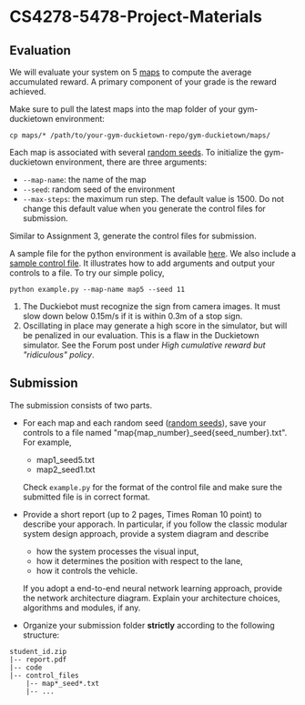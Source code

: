 # CS4278-5478-Project-Materials


## Evaluation  
We will evaluate your system on 5 [maps](./maps/) to compute the average accumulated reward. A primary component of your grade is the  reward achieved.

Make sure to pull the latest maps into the map folder of your gym-duckietown environment:
```
cp maps/* /path/to/your-gym-duckietown-repo/gym-duckietown/maps/
```
Each map is associated with several [random seeds](./seeds.json).  To initialize the gym-duckietown environment, there are three  arguments:
- `--map-name`: the name of the map
- `--seed`: random seed of the environment 
- `--max-steps`: the maximum run step. The default value is 1500.  Do not change this default value when you generate the control files for submission.

Similar to Assignment 3,  generate the control files for submission. 

A sample file for the python environment is available [here](./example.py). We also include a [sample control file](./map5_seed11.txt). It illustrates how to add arguments and output your controls to a file. To try our simple policy, 
```
python example.py --map-name map5 --seed 11
```

1. The Duckiebot must recognize the sign from camera images. It must slow down below 0.15m/s if it is within 0.3m of a stop sign. 
1. Oscillating in place may generate a high score in the simulator, but will be penalized in our evaluation. This is a flaw in the Duckietown simulator. See the Forum post under *High cumulative reward but "ridiculous" policy*. 




## Submission
The submission consists of two parts. 

- For each map and each random seed ([random seeds](./seeds.json)), save your controls to a file named  "map{map_number}_seed{seed_number}.txt". For example, 
  - map1_seed5.txt
  - map2_seed1.txt

  Check `example.py` for the format of the control file and make sure the submitted file is in correct format. 

- Provide a short report (up to 2 pages, Times Roman 10 point) to  describe your apporach. In particular, if you follow the classic modular system design approach, provide a system diagram and describe
  - how the system processes the visual input,
  - how it determines the position with respect to the lane,
  - how it controls the vehicle. 

  If you adopt a end-to-end neural network learning approach, provide the network architecture diagram. Explain your architecture choices, algorithms and modules, if any.

- Organize your submission folder **strictly** according to the following structure:
```
student_id.zip
|-- report.pdf
|-- code
|-- control_files
    |-- map*_seed*.txt
    |-- ...
```

